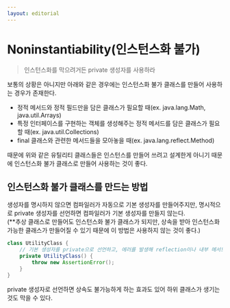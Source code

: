 ```yaml
---
layout: editorial
---
```


# Noninstantiability(인스턴스화 불가)

> 인스턴스화를 막으려거든 private 생성자를 사용하라

보통의 상황은 아니지만 아래와 같은 경우에는 인스턴스화 불가 클래스를 만들어 사용하는 경우가 존재한다.

- 정적 메서드와 정적 필드만을 담은 클래스가 필요할 때(ex. java.lang.Math, java.util.Arrays)
- 특정 인터페이스를 구현하는 객체를 생성해주는 정적 메서드를 담은 클래스가 필요할 때(ex. java.util.Collections)
- final 클래스와 관련한 메서드들을 모아놓을 때(ex. java.lang.reflect.Method)

때문에 위와 같은 유틸리티 클래스들은 인스턴스를 만들어 쓰려고 설계한게 아니기 때문에 인스턴스화 불가 클래스로 만들어 사용하는 것이 좋다.

## 인스턴스화 불가 클래스를 만드는 방법

생성자를 명시하지 않으면 컴파일러가 자동으로 기본 생성자를 만들어주지만, 명시적으로 private 생성자를 선언하면 컴파일러가 기본 생성자를 만들지 않는다.  
(**추상 클래스로 만들어도 인스턴스화 불가 클래스가 되지만, 상속을 받아 인스턴스화 가능한 클래스가 만들어질 수 있기 때문에 이 방법은 사용하지 않는 것이 좋다.)

```java
class UtilityClass {
    // 기본 생성자를 private으로 선언하고, 에러를 발생해 reflection이나 내부 메서드를 통해 생성자를 호출하는 것을 막는다.
    private UtilityClass() {
        throw new AssertionError();
    }
}
```

private 생성자로 선언하면 상속도 불가능하게 하는 효과도 있어 하위 클래스가 생기는 것도 막을 수 있다.